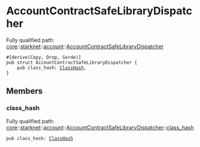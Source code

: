 # AccountContractSafeLibraryDispatcher

Fully qualified path: [core](./core.md)::[starknet](./core-starknet.md)::[account](./core-starknet-account.md)::[AccountContractSafeLibraryDispatcher](./core-starknet-account-AccountContractSafeLibraryDispatcher.md)

<pre><code class="language-cairo">#[derive(Copy, Drop, Serde)]
pub struct AccountContractSafeLibraryDispatcher {
    pub class_hash: <a href="core-starknet-class_hash-ClassHash.html">ClassHash</a>,
}</code></pre>

## Members

### class_hash

Fully qualified path: [core](./core.md)::[starknet](./core-starknet.md)::[account](./core-starknet-account.md)::[AccountContractSafeLibraryDispatcher](./core-starknet-account-AccountContractSafeLibraryDispatcher.md)::[class_hash](./core-starknet-account-AccountContractSafeLibraryDispatcher.md#class_hash)

<pre><code class="language-cairo">pub class_hash: <a href="core-starknet-class_hash-ClassHash.html">ClassHash</a></code></pre>


